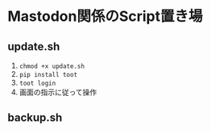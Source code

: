 # Mastodon関係のScript置き場

## update.sh
1. `chmod +x update.sh`
2. `pip install toot`
3. `toot login`
4. 画面の指示に従って操作

## backup.sh
